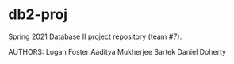 # db2-proj
Spring 2021 Database II project repository (team #7).

AUTHORS:
Logan Foster
Aaditya Mukherjee
Sartek
Daniel Doherty
